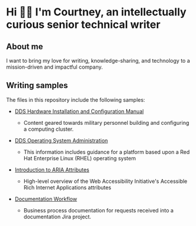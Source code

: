 # Hi 👋🏾 I'm Courtney, an intellectually curious senior technical writer

## About me

I want to bring my love for writing, knowledge-sharing, and technology to a mission-driven and impactful company.

## Writing samples

The files in this repository include the following samples:

* [DDS Hardware Installation and Configuration Manual](https://github.com/coro121/documentation-samples/blob/main/hardware-installation-configuration.md)

  * Content geared towards military personnel building and configuring a computing cluster.

* [DDS Operating System Administration](https://github.com/coro121/documentation-samples/blob/main/operating-systems-admin.md)

  * This information includes guidance for a platform based upon a Red Hat Enterprise Linux (RHEL) operating system

* [Introduction to ARIA Attributes](https://github.com/coro121/documentation-samples/blob/main/WAI-ARIA.md)

  * High-level overview of the Web Accessibility Initiative's Accessible Rich Internet Applications attributes

* [Documentation Workflow](https://github.com/coro121/documentation-samples/blob/main/documentation-workflow.md)

  * Business process documentation for requests received into a documentation Jira project.

